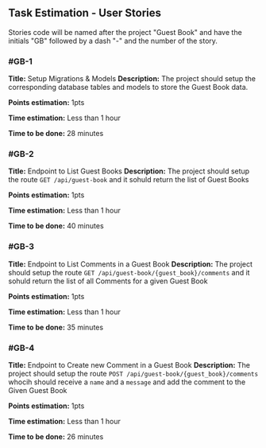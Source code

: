 ## Task Estimation - User Stories

Stories code will be named after the project "Guest Book" and have the initials "GB" followed by a dash "-" and the number of the
story.

### **#GB-1**

**Title:** Setup Migrations & Models
**Description:** The project should setup the corresponding database tables and models to store the Guest Book data.

**Points estimation:** 1pts

**Time estimation:** Less than 1 hour

**Time to be done:** 28 minutes

### **#GB-2**

**Title:** Endpoint to List Guest Books
**Description:** The project should setup the route `GET /api/guest-book` and it sohuld return the list of Guest Books

**Points estimation:** 1pts

**Time estimation:** Less than 1 hour

**Time to be done:** 40 minutes

### **#GB-3**

**Title:** Endpoint to List Comments in a Guest Book
**Description:** The project should setup the route `GET /api/guest-book/{guest_book}/comments` and it sohuld return the list
of all Comments for a given Guest Book

**Points estimation:** 1pts

**Time estimation:** Less than 1 hour

**Time to be done:** 35 minutes

### **#GB-4**

**Title:** Endpoint to Create new Comment in a Guest Book
**Description:** The project should setup the route `POST /api/guest-book/{guest_book}/comments` whocih should receive a `name`
and a `message` and add the comment to the Given Guest Book

**Points estimation:** 1pts

**Time estimation:** Less than 1 hour

**Time to be done:** 26 minutes
